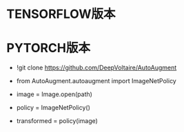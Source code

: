 TENSORFLOW版本
=================






PYTORCH版本
=============
* !git clone https://github.com/DeepVoltaire/AutoAugment

* from AutoAugment.autoaugment import ImageNetPolicy
* image = Image.open(path)
* policy = ImageNetPolicy()

* transformed = policy(image)
